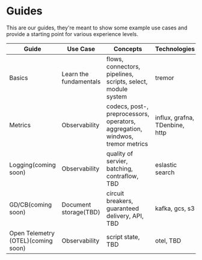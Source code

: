 # Guides

This are our guides, they're meant to show some example use cases and provide a starting point for various experience levels.

| Guide                              | Use Case               | Concepts                                                                      | Technologies                   |
|------------------------------------|------------------------|-------------------------------------------------------------------------------|--------------------------------|
| Basics                             | Learn the fundamentals | flows, connectors, pipelines, scripts, select, module system                  | tremor                         |
| Metrics                            | Observability          | codecs, post-, preprocessors, operators, aggregation, windwos, tremor metrics | influx, grafna, TDenbine, http |
| Logging(coming soon)               | Observability          | quality of servier, batching, contraflow, TBD                                 | eslastic search                |
| GD/CB(coming soon)                 | Document storage(TBD)  | circuit breakers, guaranteed delivery, API, TBD                               | kafka, gcs, s3                 |
| Open Telemetry (OTEL)(coming soon) | Observability          | script state, TBD                                                             | otel, TBD                      |